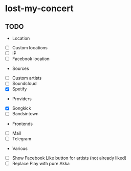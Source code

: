 # lost-my-concert #

## TODO ##

- Location
 - [ ] Custom locations
 - [ ] IP
 - [ ] Facebook location
- Sources
 - [ ] Custom artists
 - [ ] Soundcloud
 - [x] Spotify
- Providers
 - [x] Songkick
 - [ ] Bandsintown
- Frontends
 - [ ] Mail
 - [ ] Telegram
- Various
 - [ ] Show Facebook Like button for artists (not already liked)
 - [ ] Replace Play with pure Akka
